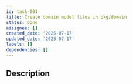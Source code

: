 ```yaml
---
id: task-001
title: Create domain model files in pkg/domain
status: Done
assignee: []
created_date: '2025-07-17'
updated_date: '2025-07-17'
labels: []
dependencies: []
---
```


## Description
